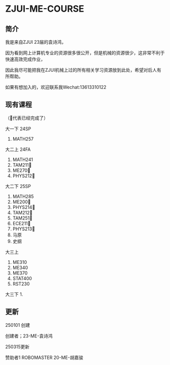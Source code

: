 # ZJUI-ME-COURSE

## 简介

我是来自ZJUI 23届的袁诗鸿，

因为看到网上计算机专业的资源很多很公开，但是机械的资源很少，这非常不利于快速高效完成作业，

因此我尽可能把我在ZJUI机械上过的所有相关学习资源放到此处，希望对后人有所帮助。

如果有想加入的，欢迎联系我Wechat:13613310122

## 现有课程

（🐶代表已经完成了）

大一下 24SP
  1. MATH257


大二上 24FA
  1. MATH241
  2. TAM211🐶
  3. ME270🐶
  4. PHYS212🐶

  
大二下 25SP
  1. MATH285
  2. ME200🐶
  3. PHYS214🐶
  4. TAM212🐶
  5. TAM251🐶
  6. ECE211🐶
  7. PHYS213🐶
  8. 马原
  9. 史纲


大三上
  1. ME310
  2. ME340
  3. ME370
  4. STAT400
  5. RST230

大三下
  1. 

  


## 更新

250101 创建

创建者；23-ME-袁诗鸿

250315更新

赞助者1 ROBOMASTER 20-ME-胡嘉骏
